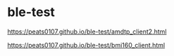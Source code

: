 # ble-test

https://peats0107.github.io/ble-test/amdtp_client2.html

https://peats0107.github.io/ble-test/bmi160_client.html
